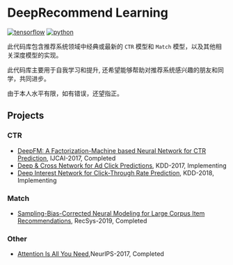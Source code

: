 # DeepRecommend Learning
[![tensorflow](https://img.shields.io/badge/tensorflow-2.0%2B-brightgreen)]()
[![python](https://img.shields.io/badge/python-3.6%203.7%203.8-brightgreen)]()

此代码库包含推荐系统领域中经典或最新的 `CTR` 模型和 `Match` 模型，以及其他相关深度模型的实现。

此代码库主要用于自我学习和提升, 还希望能够帮助对推荐系统感兴趣的朋友和同学，共同进步。

由于本人水平有限，如有错误，还望指正。

## Projects

### CTR
* [DeepFM: A Factorization-Machine based Neural Network for CTR Prediction](deep_recommend/recommend/ctr/deepfm), IJCAI-2017, Completed
* [Deep & Cross Network for Ad Click Predictions](deep_recommend/recommend/ctr/dcn), KDD-2017, Implementing
* [Deep Interest Network for Click-Through Rate Prediction](deep_recommend/recommend/ctr/din), KDD-2018, Implementing

### Match
* [Sampling-Bias-Corrected Neural Modeling for Large Corpus Item Recommendations](deep_recommend/recommend/match/google_tt), RecSys-2019, Completed

### Other
* [Attention Is All You Need](deep_recommend/other/transformer),NeurlPS-2017, Completed


